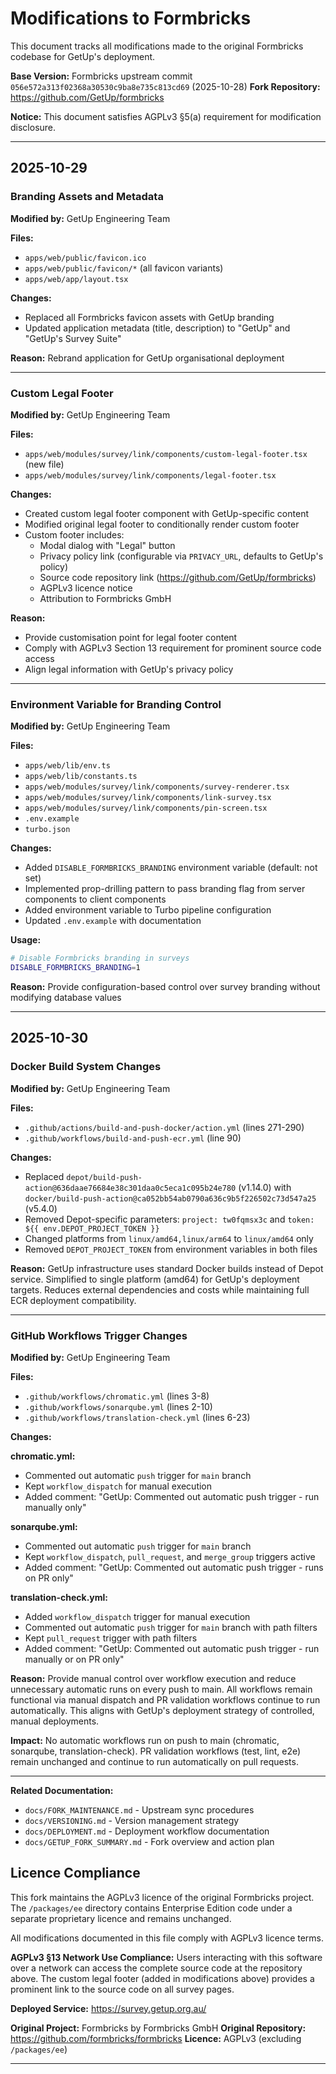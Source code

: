 # Modifications to Formbricks

This document tracks all modifications made to the original Formbricks codebase for GetUp's deployment.

**Base Version:** Formbricks upstream commit `056e572a313f02368a30530c9ba8e735c813cd69` (2025-10-28)
**Fork Repository:** https://github.com/GetUp/formbricks

**Notice:** This document satisfies AGPLv3 §5(a) requirement for modification disclosure.

---

## 2025-10-29

### Branding Assets and Metadata
**Modified by:** GetUp Engineering Team

**Files:**
- `apps/web/public/favicon.ico`
- `apps/web/public/favicon/*` (all favicon variants)
- `apps/web/app/layout.tsx`

**Changes:**
- Replaced all Formbricks favicon assets with GetUp branding
- Updated application metadata (title, description) to "GetUp" and "GetUp's Survey Suite"

**Reason:** Rebrand application for GetUp organisational deployment

---

### Custom Legal Footer
**Modified by:** GetUp Engineering Team

**Files:**
- `apps/web/modules/survey/link/components/custom-legal-footer.tsx` (new file)
- `apps/web/modules/survey/link/components/legal-footer.tsx`

**Changes:**
- Created custom legal footer component with GetUp-specific content
- Modified original legal footer to conditionally render custom footer
- Custom footer includes:
  - Modal dialog with "Legal" button
  - Privacy policy link (configurable via `PRIVACY_URL`, defaults to GetUp's policy)
  - Source code repository link (https://github.com/GetUp/formbricks)
  - AGPLv3 licence notice
  - Attribution to Formbricks GmbH

**Reason:**
- Provide customisation point for legal footer content
- Comply with AGPLv3 Section 13 requirement for prominent source code access
- Align legal information with GetUp's privacy policy

---

### Environment Variable for Branding Control
**Modified by:** GetUp Engineering Team

**Files:**
- `apps/web/lib/env.ts`
- `apps/web/lib/constants.ts`
- `apps/web/modules/survey/link/components/survey-renderer.tsx`
- `apps/web/modules/survey/link/components/link-survey.tsx`
- `apps/web/modules/survey/link/components/pin-screen.tsx`
- `.env.example`
- `turbo.json`

**Changes:**
- Added `DISABLE_FORMBRICKS_BRANDING` environment variable (default: not set)
- Implemented prop-drilling pattern to pass branding flag from server components to client components
- Added environment variable to Turbo pipeline configuration
- Updated `.env.example` with documentation

**Usage:**
```bash
# Disable Formbricks branding in surveys
DISABLE_FORMBRICKS_BRANDING=1
```

**Reason:** Provide configuration-based control over survey branding without modifying database values

---

## 2025-10-30

### Docker Build System Changes
**Modified by:** GetUp Engineering Team

**Files:**
- `.github/actions/build-and-push-docker/action.yml` (lines 271-290)
- `.github/workflows/build-and-push-ecr.yml` (line 90)

**Changes:**
- Replaced `depot/build-push-action@636daae76684e38c301daa0c5eca1c095b24e780` (v1.14.0) with `docker/build-push-action@ca052bb54ab0790a636c9b5f226502c73d547a25` (v5.4.0)
- Removed Depot-specific parameters: `project: tw0fqmsx3c` and `token: ${{ env.DEPOT_PROJECT_TOKEN }}`
- Changed platforms from `linux/amd64,linux/arm64` to `linux/amd64` only
- Removed `DEPOT_PROJECT_TOKEN` from environment variables in both files

**Reason:** GetUp infrastructure uses standard Docker builds instead of Depot service. Simplified to single platform (amd64) for GetUp's deployment targets. Reduces external dependencies and costs while maintaining full ECR deployment compatibility.

---

### GitHub Workflows Trigger Changes
**Modified by:** GetUp Engineering Team

**Files:**
- `.github/workflows/chromatic.yml` (lines 3-8)
- `.github/workflows/sonarqube.yml` (lines 2-10)
- `.github/workflows/translation-check.yml` (lines 6-23)

**Changes:**

**chromatic.yml:**
- Commented out automatic `push` trigger for `main` branch
- Kept `workflow_dispatch` for manual execution
- Added comment: "GetUp: Commented out automatic push trigger - run manually only"

**sonarqube.yml:**
- Commented out automatic `push` trigger for `main` branch
- Kept `workflow_dispatch`, `pull_request`, and `merge_group` triggers active
- Added comment: "GetUp: Commented out automatic push trigger - runs on PR only"

**translation-check.yml:**
- Added `workflow_dispatch` trigger for manual execution
- Commented out automatic `push` trigger for `main` branch with path filters
- Kept `pull_request` trigger with path filters
- Added comment: "GetUp: Commented out automatic push trigger - run manually or on PR only"

**Reason:** Provide manual control over workflow execution and reduce unnecessary automatic runs on every push to main. All workflows remain functional via manual dispatch and PR validation workflows continue to run automatically. This aligns with GetUp's deployment strategy of controlled, manual deployments.

**Impact:** No automatic workflows run on push to main (chromatic, sonarqube, translation-check). PR validation workflows (test, lint, e2e) remain unchanged and continue to run automatically on pull requests.

---

**Related Documentation:**
- `docs/FORK_MAINTENANCE.md` - Upstream sync procedures
- `docs/VERSIONING.md` - Version management strategy
- `docs/DEPLOYMENT.md` - Deployment workflow documentation
- `docs/GETUP_FORK_SUMMARY.md` - Fork overview and action plan

## Licence Compliance

This fork maintains the AGPLv3 licence of the original Formbricks project. The `/packages/ee` directory contains Enterprise Edition code under a separate proprietary licence and remains unchanged.

All modifications documented in this file comply with AGPLv3 licence terms.

**AGPLv3 §13 Network Use Compliance:**
Users interacting with this software over a network can access the complete source code at the repository above. The custom legal footer (added in modifications above) provides a prominent link to the source code on all survey pages.

**Deployed Service:** https://survey.getup.org.au/

**Original Project:** Formbricks by Formbricks GmbH
**Original Repository:** https://github.com/formbricks/formbricks
**Licence:** AGPLv3 (excluding `/packages/ee`)

---

